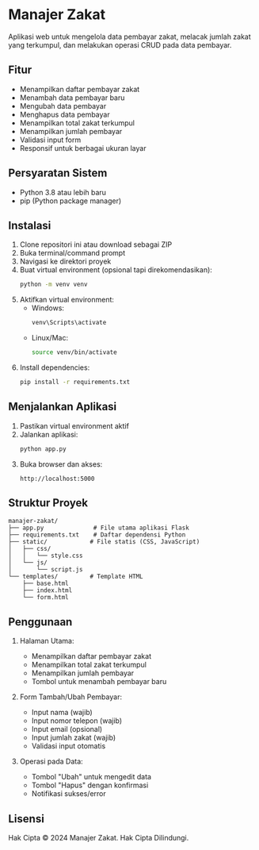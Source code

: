 # Manajer Zakat

Aplikasi web untuk mengelola data pembayar zakat, melacak jumlah zakat yang terkumpul, dan melakukan operasi CRUD pada data pembayar.

## Fitur

- Menampilkan daftar pembayar zakat
- Menambah data pembayar baru
- Mengubah data pembayar
- Menghapus data pembayar
- Menampilkan total zakat terkumpul
- Menampilkan jumlah pembayar
- Validasi input form
- Responsif untuk berbagai ukuran layar

## Persyaratan Sistem

- Python 3.8 atau lebih baru
- pip (Python package manager)

## Instalasi

1. Clone repositori ini atau download sebagai ZIP
2. Buka terminal/command prompt
3. Navigasi ke direktori proyek
4. Buat virtual environment (opsional tapi direkomendasikan):
   ```bash
   python -m venv venv
   ```
5. Aktifkan virtual environment:
   - Windows:
     ```bash
     venv\Scripts\activate
     ```
   - Linux/Mac:
     ```bash
     source venv/bin/activate
     ```
6. Install dependencies:
   ```bash
   pip install -r requirements.txt
   ```

## Menjalankan Aplikasi

1. Pastikan virtual environment aktif
2. Jalankan aplikasi:
   ```bash
   python app.py
   ```
3. Buka browser dan akses:
   ```
   http://localhost:5000
   ```

## Struktur Proyek

```
manajer-zakat/
├── app.py              # File utama aplikasi Flask
├── requirements.txt    # Daftar dependensi Python
├── static/            # File statis (CSS, JavaScript)
│   ├── css/
│   │   └── style.css
│   └── js/
│       └── script.js
└── templates/         # Template HTML
    ├── base.html
    ├── index.html
    └── form.html
```

## Penggunaan

1. Halaman Utama:
   - Menampilkan daftar pembayar zakat
   - Menampilkan total zakat terkumpul
   - Menampilkan jumlah pembayar
   - Tombol untuk menambah pembayar baru

2. Form Tambah/Ubah Pembayar:
   - Input nama (wajib)
   - Input nomor telepon (wajib)
   - Input email (opsional)
   - Input jumlah zakat (wajib)
   - Validasi input otomatis

3. Operasi pada Data:
   - Tombol "Ubah" untuk mengedit data
   - Tombol "Hapus" dengan konfirmasi
   - Notifikasi sukses/error

## Lisensi

Hak Cipta © 2024 Manajer Zakat. Hak Cipta Dilindungi. 
